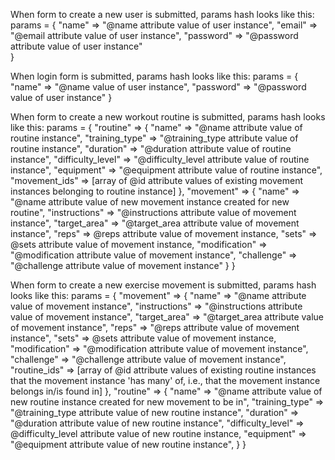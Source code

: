 When form to create a new user is submitted, params hash looks like this:
params = {
  "name" => "@name attribute value of user instance",
  "email" => "@email attribute value of user instance",
  "password" => "@password attribute value of user instance"  
}

When login form is submitted, params hash looks like this:
params = {
  "name" => "@name value of user instance",
  "password" => "@password value of user instance"
}

When form to create a new workout routine is submitted, params hash looks like this:
params = {
  "routine" => {
    "name" => "@name attribute value of routine instance",
    "training_type" => "@training_type attribute value of routine instance",
    "duration" => "@duration attribute value of routine instance",
    "difficulty_level" => "@difficulty_level attribute value of routine instance",
    "equipment" => "@equipment attribute value of routine instance",
    "movement_ids" => [array of @id attribute values of existing movement instances belonging to routine instance]
  },
  "movement" => {
    "name" => "@name attribute value of new movement instance created for new routine",
    "instructions" => "@instructions attribute value of movement instance",
    "target_area" => "@target_area attribute value of movement instance",
    "reps" => @reps attribute value of movement instance,
    "sets" => @sets attribute value of movement instance,
    "modification" => "@modification attribute value of movement instance",
    "challenge" => "@challenge attribute value of movement instance"
  }
}

When form to create a new exercise movement is submitted, params hash looks like this:
params = {
  "movement" => {
    "name" => "@name attribute value of movement instance",
    "instructions" => "@instructions attribute value of movement instance",
    "target_area" => "@target_area attribute value of movement instance",
    "reps" => "@reps attribute value of movement instance",
    "sets" => @sets attribute value of movement instance,
    "modification" => "@modification attribute value of movement instance",
    "challenge" => "@challenge attribute value of movement instance",
    "routine_ids" => [array of @id attribute values of existing routine instances that the movement instance 'has many' of, i.e., that the movement instance belongs in/is found in]
  },
  "routine" => {
    "name" => "@name attribute value of new routine instance created for new movement to be in",
    "training_type" => "@training_type attribute value of new routine instance",
    "duration" => "@duration attribute value of new routine instance",
    "difficulty_level" => @difficulty_level attribute value of new routine instance,
    "equipment" => "@equipment attribute value of new routine instance",
  }
}
